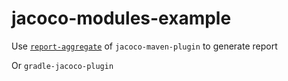 # jacoco-modules-example

Use [`report-aggregate`](https://www.jacoco.org/jacoco/trunk/doc/report-aggregate-mojo.html) of `jacoco-maven-plugin` to generate report

Or `gradle-jacoco-plugin`